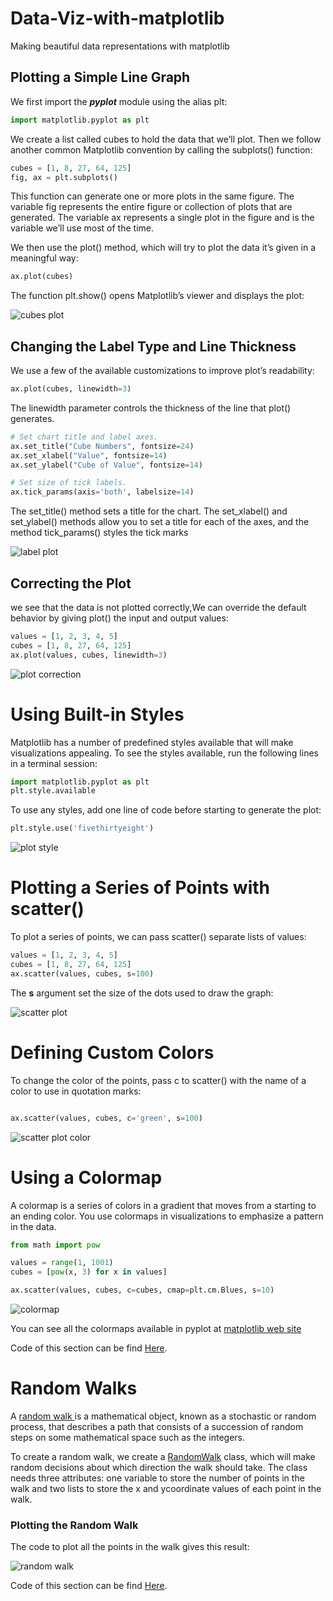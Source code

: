 # Data-Viz-with-matplotlib

Making beautiful data representations with matplotlib

## Plotting a Simple Line Graph

We first import the **_pyplot_** module using the alias plt:

```python
import matplotlib.pyplot as plt
```

We create a list called cubes to hold the data that we’ll plot. Then we follow another common Matplotlib convention by calling the subplots() function:

```python
cubes = [1, 8, 27, 64, 125]
fig, ax = plt.subplots()
```

This function can generate one or more plots in the same fig­ure.
The variable fig represents the entire figure or collection of plots that are generated. The variable ax represents a single plot in the figure and is the variable we’ll use most of the time.

We then use the plot() method, which will try to plot the data it’s given in a meaningful way:

```python
ax.plot(cubes)
```

The function plt.show() opens Matplotlib’s viewer and displays the plot:

![cubes plot](plots/cube_plot.png)

## Changing the Label Type and Line Thickness

We use a few of the available customizations to improve plot’s readability:

```python
ax.plot(cubes, linewidth=3)
```

The linewidth parameter controls the thickness of the line that plot() generates.

```python
# Set chart title and label axes.
ax.set_title("Cube Numbers", fontsize=24)
ax.set_xlabel("Value", fontsize=14)
ax.set_ylabel("Cube of Value", fontsize=14)

# Set size of tick labels.
ax.tick_params(axis='both', labelsize=14)

```

The set_title() method sets a title for the chart.
The set_xlabel() and set_ylabel() methods allow you to set a title for each of the axes, and the method tick_params() styles the tick marks

![label plot](plots/cube_label.png)

## Correcting the Plot

we see that the data is not plot­ted correctly,We can override the default behavior by giving plot() the input and output values:

```python
values = [1, 2, 3, 4, 5]
cubes = [1, 8, 27, 64, 125]
ax.plot(values, cubes, linewidth=3)
```

![plot correction](plots/plot_corrected.png)

# Using Built-in Styles

Matplotlib has a number of predefined styles available that will make visualizations appealing.
To see the styles available, run the following lines in a terminal session:

```python
import matplotlib.pyplot as plt
plt.style.available
```

To use any styles, add one line of code before starting to generate the plot:

```python
plt.style.use('fivethirtyeight')
```

![plot style](plots/plot_style.png)

# Plotting a Series of Points with scatter()

To plot a series of points, we can pass scatter() separate lists of values:

```python
values = [1, 2, 3, 4, 5]
cubes = [1, 8, 27, 64, 125]
ax.scatter(values, cubes, s=100)
```

The **s** argument set the size of the dots used to draw the graph:

![scatter plot](plots/scatter.png)

# Defining Custom Colors

To change the color of the points, pass c to scatter() with the name of a color to use in quotation marks:

```python

ax.scatter(values, cubes, c='green', s=100)
```

![scatter plot color](plots/plot_color.png)

# Using a Colormap

A colormap is a series of colors in a gradient that moves from a starting to an ending color. You use colormaps in visualizations to emphasize a pattern in the data.

```python
from math import pow

values = range(1, 1001)
cubes = [pow(x, 3) for x in values]

ax.scatter(values, cubes, c=cubes, cmap=plt.cm.Blues, s=10)
```

![colormap](plots/colormap.png)

You can see all the colormaps available in pyplot at [matplotlib web site][1]

Code of this section can be find [Here][2].

# Random Walks

A [random walk ][3] is a mathematical object, known as a stochastic or random process, that describes a path that consists of a succession of random steps on some mathematical space such as the integers.

To create a random walk, we create a [RandomWalk][4] class, which will make random decisions about which direction the walk should take. The class needs three attributes: one variable to store the number of points in the walk and two lists to store the x­ and y­coordinate values of each point in the walk.

### Plotting the Random Walk

The code to plot all the points in the walk gives this result:

![random walk](plots/randomwalk.png)

Code of this section can be find [Here][5].

[1]: https://matplotlib.org/gallery/color/colormap_reference.html#sphx-glr-gallery-color-colormap-reference-py
[2]: mpl_cube.ipynb
[3]: https://en.wikipedia.org/wiki/Random_walk
[4]: random_class.py
[5]: random_walk.ipynb
